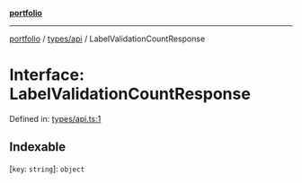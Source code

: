 [**portfolio**](../../../README.md)

***

[portfolio](../../../modules.md) / [types/api](../README.md) / LabelValidationCountResponse

# Interface: LabelValidationCountResponse

Defined in: [types/api.ts:1](https://github.com/tnorlund/Portfolio/blob/9eca9d40281c2ee01c97c27944ea7687ffd90ac4/portfolio/types/api.ts#L1)

## Indexable

\[`key`: `string`\]: `object`
